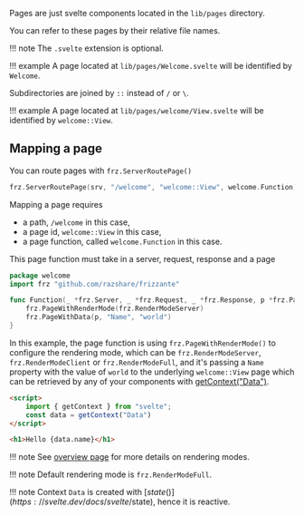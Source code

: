 Pages are just svelte components located in the `lib/pages` directory.

You can refer to these pages by their relative file names.

!!! note
	The `.svelte` extension is optional.

!!! example
	A page located at `lib/pages/Welcome.svelte` will be identified by `Welcome`.

Subdirectories are joined by `::` instead of `/` or `\`.

!!! example
	A page located at `lib/pages/welcome/View.svelte` will be identified by `welcome::View`.


## Mapping a page

You can route pages with `frz.ServerRoutePage()`

```go
frz.ServerRoutePage(srv, "/welcome", "welcome::View", welcome.Function)
```

Mapping a page requires 

- a path, `/welcome` in this case, 
- a page id, `welcome::View` in this case,
- a page function, called `welcome.Function` in this case.

This page function must take in a server, request, response and a page

```go
package welcome
import frz "github.com/razshare/frizzante"

func Function(_ *frz.Server, _ *frz.Request, _ *frz.Response, p *frz.Page) {
	frz.PageWithRenderMode(frz.RenderModeServer)
	frz.PageWithData(p, "Name", "world")
}
```

In this example, the page function is using `frz.PageWithRenderMode()` 
to configure the rendering mode, 
which can be `frz.RenderModeServer`, `frz.RenderModeClient` or `frz.RenderModeFull`,
and it's passing a `Name` property with the value of `world` to the 
underlying `welcome::View` page which can be retrieved 
by any of your components with [getContext("Data")](https://svelte.dev/docs/svelte/svelte#getContext).


```html
<script>
    import { getContext } from "svelte";
    const data = getContext("Data")
</script>

<h1>Hello {data.name}</h1>
```

!!! note
	See [overview page](./overview.md) for more details on rendering modes.

!!! note
	Default rendering mode is `frz.RenderModeFull`.

!!! note
	Context `Data` is created with [$state()](https://svelte.dev/docs/svelte/$state), hence it is reactive.